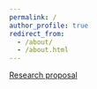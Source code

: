 ```yaml
---
permalink: /
author_profile: true
redirect_from: 
  - /about/
  - /about.html
---
```


 [Research proposal](https://yukaijin.github.io/files/Research_Proposal(pdf%20sample).pdf)
